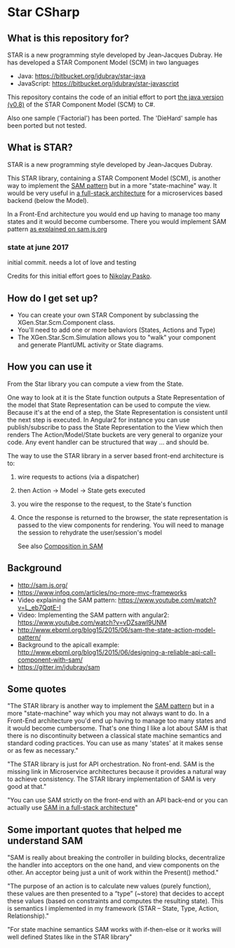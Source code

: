 ﻿# Star CSharp

## What is this repository for?

STAR is a new programming style developed by Jean‐Jacques Dubray.
He has developed a STAR Component Model (SCM) in two languages

  * Java: https://bitbucket.org/jdubray/star-java 
  * JavaScript: https://bitbucket.org/jdubray/star-javascript 

  This repository contains the code of an initial effort to port [the java version (v0.8)](https://bitbucket.org/jdubray/star‐java) of the STAR Component Model (SCM) to C#.

Also one sample ('Factorial') has been ported.
The 'DieHard' sample has been ported but not tested.

## What is STAR?

STAR is a new programming style developed by Jean‐Jacques Dubray.

This STAR library, containing a STAR Component Model (SCM), is another way 
to implement the [SAM pattern](http://sam.js.org/) 
but in a more "state-machine" way.
It would be very useful in [a full-stack architecture](
http://www.ebpml.org/blog15/2016/08/services-apis-and-microservices-part-2/) for a microservices based backend (below the Model). 

In a Front-End architecture you would end up having to manage too many states 
and it would become cumbersome. There you would implement SAM pattern [as explained on sam.js.org](http://sam.js.org/)



### state at june 2017
initial commit. needs a lot of love and testing

Credits for this initial effort goes to [Nikolay Pasko](https://github.com/nickpasko).


## How do I get set up?
* You can create your own STAR Component by subclassing the XGen.Star.Scm.Component class.
* You'll need to add one or more behaviors (States, Actions and Type)
* The XGen.Star.Scm.Simulation allows you to "walk" your component and generate PlantUML activity or State diagrams. 


## How you can use it

From the Star library you can compute a view from the State.

One way to look at it is the State function outputs a State Representation of the model
that State Representation can be used to compute the view. Because it's at the end of a step, the State Representation is consistent until the next step is executed.
In Angular2 for instance you can use publish/subscribe to pass the State Representation to the View which then renders
The Action/Model/State buckets are very general to organize your code. Any event handler can be structured that way ... and should be.

The way to use the STAR library in a server based front-end architecture is to:
 1. wire requests to actions (via a dispatcher)
 2. then Action -> Model -> State gets executed
 3. you wire the response to the request, to the State's function
 4. Once the response is returned to the browser, 
    the state representation is passed to the view components for rendering.
    You will need to manage the session to rehydrate the user/session's model

    See also [Composition in SAM](http://sam.js.org/#comp)

## Background

* http://sam.js.org/
* https://www.infoq.com/articles/no-more-mvc-frameworks
* Video explaining the SAM pattern: https://www.youtube.com/watch?v=L_eb7QqtE-I
* Video: Implementing the SAM pattern with angular2: https://www.youtube.com/watch?v=vDZsawI9UNM
* http://www.ebpml.org/blog15/2015/06/sam-the-state-action-model-pattern/
* Background to the apicall example:
http://www.ebpml.org/blog15/2015/06/designing-a-reliable-api-call-component-with-sam/
* https://gitter.im/jdubray/sam



## Some quotes

"The STAR library is another way to implement the [SAM pattern](http://sam.js.org/) but in a more "state-machine" way which you may not always want to do. In a Front-End architecture you'd end up having to manage too many states and it would become cumbersome. That's one thing I like a lot about SAM is that there is no discontinuity between a classical state machine semantics and standard coding practices. You can use as many 'states' at it makes sense or as few as necessary."

"The STAR library is just for API orchestration. No front-end. 
SAM is the missing link in Microservice architectures 
because it provides a natural way to achieve consistency. 
The STAR library implementation of SAM is very good at that."

"You can use SAM strictly on the front-end with an API back-end 
or you can actually use [SAM in a full-stack architecture](
http://www.ebpml.org/blog15/2016/08/services-apis-and-microservices-part-2/)"


## Some important quotes that helped me understand SAM 

"SAM is really about breaking the controller in building blocks, decentralize the handler into acceptors on the one hand, and view components on the other. An acceptor being just a unit of work within the Present() method."

"The purpose of an action is to calculate new values (purely function), these values are then presented to a “type” (~store) that decides to accept these values (based on constraints and computes the resulting state). This is semantics I implemented in my framework (STAR – State, Type, Action, Relationship)."

"For state machine semantics SAM works with if-then-else or it works will well defined States like in the STAR library"
